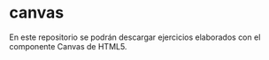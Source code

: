 canvas
======

En este repositorio se podrán descargar ejercicios elaborados con el componente Canvas de HTML5.
